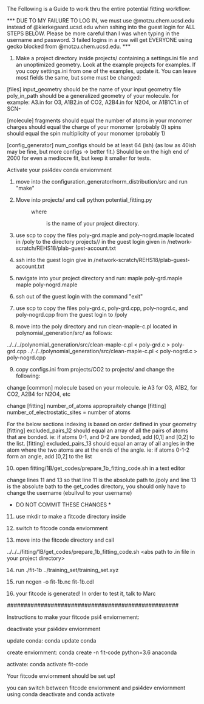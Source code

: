 The Following is a Guide to work thru the entire potential fitting workflow:

*** DUE TO MY FAILURE TO LOG IN, we must use @motzu.chem.ucsd.edu instead of @kierkegaard.ucsd.edu
when sshing into the guest login for ALL STEPS BELOW. Please be more careful than I was
when typing in the username and password. 3 failed logins in a row will get EVERYONE using gecko blocked
from @motzu.chem.ucsd.edu. ***

1) Make a project directory inside projects/ containing a settings.ini file
and an unoptimized geometry. Look at the example projects for examples. If
you copy settings.ini from one of the examples, update it. You can leave most fields the same, but some must
be changed:

[files] input_geometry should be the name of your input geometry file
        poly_in_path should be a generalized geometry of your molecule. for example: 
A3.in for O3, A1B2.in of CO2, A2B4.in for N2O4, or A1B1C1.in of SCN-

[molecule]  fragments should equal the number of atoms in your monomer
            charges should equal the charge of your monomer (probably 0)
            spins should equal the spin multiplicity of your monomer (probably 1)

[config_generator] num_configs should be at least 64 (ish) (as low as 40ish may be fine,
but more configs -> better fit.) Should be on the high end of 2000 for even a mediocre fit,
but keep it smaller for tests.

Activate your psi4dev conda enviornment

1) move into the configuration_generator/norm_distribution/src and run "make"

2) Move into projects/ and call python potential_fitting.py <dir name>
where <dir name> is the name of your project directory.

3) use scp to copy the files poly-grd.maple and poly-nogrd.maple located in
<your project directory>/poly to the directory projects/<your project directory>/
in the guest login given in /network-scratch/REHS18/plab-guest-account.txt

4) ssh into the guest login give in /network-scratch/REHS18/plab-guest-account.txt

5) navigate into your project directory and run:
    maple poly-grd.maple
    maple poly-nogrd.maple

6) ssh out of the guest login with the command "exit"

7) use scp to copy the files poly-grd.c, poly-grd.cpp, poly-nogrd.c, and poly-nogrd.cpp
from the guest login to <your project directory>/poly

8) move into the poly directory and run clean-maple-c.pl located in polynomial_generation/src/ as follows:

../../../polynomial_generation/src/clean-maple-c.pl < poly-grd.c > poly-grd.cpp
../../../polynomial_generation/src/clean-maple-c.pl < poly-nogrd.c > poly-nogrd.cpp


9) copy configs.ini from projects/CO2 to projects/<your project directory> and change the following:

change [common] molecule based on your molecule.
ie A3 for O3, A1B2, for CO2, A2B4 for N2O4, etc

change [fitting] number_of_atoms appropraitely
change [fitting] number_of_electrostatic_sites = number of atoms

For the below sections indexing is based on order defined in your geometry
[fitting] excluded_pairs_12 should equal an array of all the pairs of
atoms that are bonded. ie: if atoms 0-1, and 0-2 are bonded, add [0,1] and [0,2] to the list.
[fitting] excluded_pairs_13 should equal an array of all angles in the atom
where the two atoms are at the ends of the angle. ie: if atoms 0-1-2 form an angle,
add [0,2] to the list

10) open fitting/1B/get_codes/prepare_1b_fitting_code.sh in a text editor

change lines 11 and 13 so that line 11 is the absolute path to <your project dir>/poly
and line 13 is the absolute bath to the get_codes directory, you should only have to
change the username (ebullvul to your username)

* DO NOT COMMIT THESE CHANGES *

11) use mkdir to make a fitcode directory inside <your project directory>

12) switch to fitcode conda enviornment

13) move into the fitcode directory and call

../../../fitting/1B/get_codes/prepare_1b_fitting_code.sh <abs path to .in file in your project directory> <abs path to poly directory>

14) run ./fit-1b ../training_set/training_set.xyz

15) run ncgen -o fit-1b.nc fit-1b.cdl

16) your fitcode is generated! In order to test it, talk to Marc


###################################################

Instructions to make your fitcode psi4 enviornement:

deactivate your psi4dev enviornment

update conda:
conda update conda

create enviornment:
conda create -n fit-code python=3.6 anaconda

activate:
conda activate fit-code

Your fitcode enviornment should be set up!

you can switch between fitcode enviornment and psi4dev enviornment using
conda deactivate and conda activate <enviornment name>
